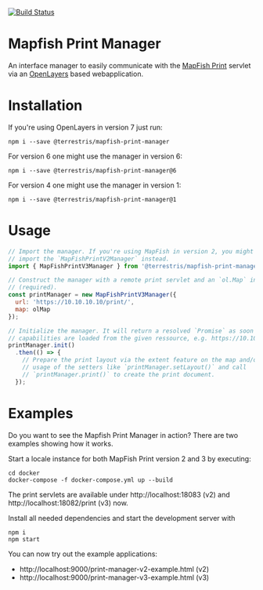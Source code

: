 [![Build Status](https://travis-ci.com/terrestris/mapfish-print-manager.svg?branch=master)](https://travis-ci.com/terrestris/mapfish-print-manager) 

# Mapfish Print Manager

An interface manager to easily communicate with the [MapFish Print](https://mapfish.github.io/mapfish-print-doc/#/overview)
servlet via an [OpenLayers](https://openlayers.org/) based webapplication.

# Installation

If you're using OpenLayers in version 7 just run:

```
npm i --save @terrestris/mapfish-print-manager
```

For version 6 one might use the manager in version 6:

```
npm i --save @terrestris/mapfish-print-manager@6
```


For version 4 one might use the manager in version 1:

```
npm i --save @terrestris/mapfish-print-manager@1
```

# Usage

```javascript
// Import the manager. If you're using MapFish in version 2, you might want to
// import the `MapFishPrintV2Manager` instead.
import { MapFishPrintV3Manager } from '@terrestris/mapfish-print-manager';

// Construct the manager with a remote print servlet and an `ol.Map` instance
// (required).
const printManager = new MapFishPrintV3Manager({
  url: 'https://10.10.10.10/print/',
  map: olMap
});

// Initialize the manager. It will return a resolved `Promise` as soon as the
// capabilities are loaded from the given ressource, e.g. https://10.10.10.10/print/info.json.
printManager.init()
  .then(() => {
    // Prepare the print layout via the extent feature on the map and/or the
    // usage of the setters like `printManager.setLayout()` and call
    // `printManager.print()` to create the print document.
  });
```

# Examples

Do you want to see the Mapfish Print Manager in action? There are two examples
showing how it works.

Start a locale instance for both MapFish Print version 2 and 3 by executing:

```
cd docker
docker-compose -f docker-compose.yml up --build
```

The print servlets are available under http://localhost:18083 (v2) and
http://localhost:18082/print (v3) now.

Install all needed dependencies and start the development server with

```
npm i
npm start
```

You can now try out the example applications:

* http://localhost:9000/print-manager-v2-example.html (v2)
* http://localhost:9000/print-manager-v3-example.html (v3)
